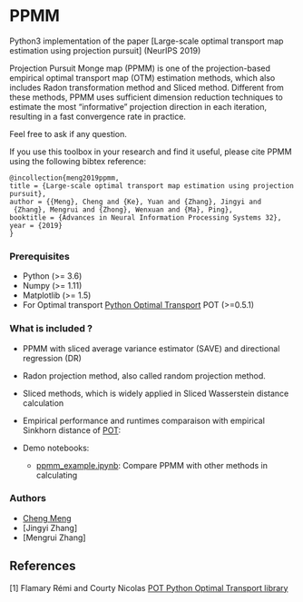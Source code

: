 
# PPMM

Python3 implementation of the paper [Large-scale optimal transport map estimation using projection pursuit] (NeurIPS 2019)

Projection Pursuit Monge map (PPMM) is one of the projection-based empirical optimal transport map (OTM) estimation methods, which also includes Radon transformation method and Sliced method. Different from these methods, PPMM uses sufficient dimension reduction techniques to estimate the most “informative” projection direction in each iteration, resulting in a fast convergence rate in practice.

Feel free to ask if any question.

If you use this toolbox in your research and find it useful, please cite PPMM using the following bibtex reference:

```
@incollection{meng2019ppmm,
title = {Large-scale optimal transport map estimation using projection pursuit},
author = {{Meng}, Cheng and {Ke}, Yuan and {Zhang}, Jingyi and
 {Zhang}, Mengrui and {Zhong}, Wenxuan and {Ma}, Ping},
booktitle = {Advances in Neural Information Processing Systems 32},
year = {2019}
}
```

### Prerequisites
* Python (>= 3.6)
* Numpy (>= 1.11)
* Matplotlib (>= 1.5)
* For Optimal transport [Python Optimal Transport](https://pot.readthedocs.io/en/stable/) POT (>=0.5.1)


### What is included ?

* PPMM with sliced average variance estimator (SAVE) and directional regression (DR)

* Radon projection method, also called random projection method.

* Sliced methods, which is widely applied in Sliced Wasserstein distance calculation

* Empirical performance and runtimes comparaison with empirical Sinkhorn distance of [POT](https://github.com/rflamary/POT):

* Demo notebooks:
	- [ppmm_example.ipynb](ppmm_example.ipynb): Compare PPMM with other methods in calculating

### Authors

* [Cheng Meng](https://github.com/ChengzijunAixiaoli)
* [Jingyi Zhang]
* [Mengrui Zhang]



## References

[1] Flamary Rémi and Courty Nicolas [POT Python Optimal Transport library](https://github.com/rflamary/POT)
